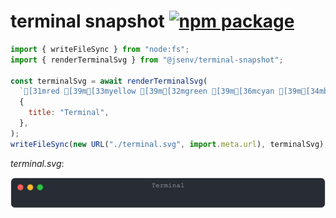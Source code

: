 # terminal snapshot [![npm package](https://img.shields.io/npm/v/@jsenv/terminal-snapshot.svg?logo=npm&label=package)](https://www.npmjs.com/package/@jsenv/terminal-snapshot)

```js
import { writeFileSync } from "node:fs";
import { renderTerminalSvg } from "@jsenv/terminal-snapshot";

const terminalSvg = await renderTerminalSvg(
  `[31mred [39m[33myellow [39m[32mgreen [39m[36mcyan [39m[34mblue [39m[35mmagenta[39m`,
  {
    title: "Terminal",
  },
);
writeFileSync(new URL("./terminal.svg", import.meta.url), terminalSvg);
```

_terminal.svg_:

![toto](./docs/terminal.svg)
